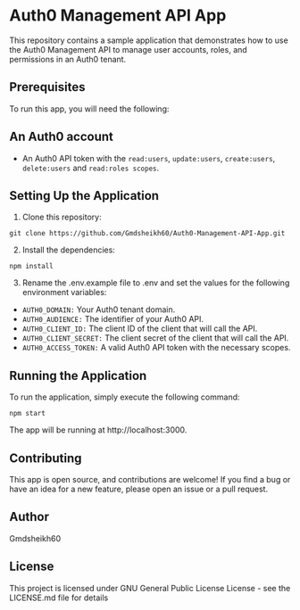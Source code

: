 # Auth0 Management API App
This repository contains a sample application that demonstrates how to use the Auth0 Management API to manage user accounts, roles, and permissions in an Auth0 tenant.

## Prerequisites
To run this app, you will need the following:

## An Auth0 account
- An Auth0 API token with the `read:users`, `update:users`, `create:users`, `delete:users` and `read:roles scopes`.
## Setting Up the Application
1. Clone this repository:  

`git clone https://github.com/Gmdsheikh60/Auth0-Management-API-App.git` 

2. Install the dependencies:  

`npm install`  

3. Rename the .env.example file to .env and set the values for the following environment variables:

- `AUTH0_DOMAIN:` Your Auth0 tenant domain.  
- `AUTH0_AUDIENCE:` The identifier of your Auth0 API.  
- `AUTH0_CLIENT_ID:` The client ID of the client that will call the API.  
- `AUTH0_CLIENT_SECRET:` The client secret of the client that will call the API.  
- `AUTH0_ACCESS_TOKEN:` A valid Auth0 API token with the necessary scopes.  
## Running the Application 

To run the application, simply execute the following command:  

 `npm start`  

The app will be running at http://localhost:3000.

## Contributing
This app is open source, and contributions are welcome! If you find a bug or have an idea for a new feature, please open an issue or a pull request.

## Author
Gmdsheikh60

## License
This project is licensed under GNU General Public License License - see the LICENSE.md file for details


